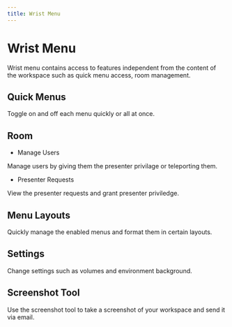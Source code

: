```yaml
---
title: Wrist Menu
---
```


# Wrist Menu

<vimg src="navigating-page/Wrist.jpg" />

Wrist menu contains access to features independent from the content of the workspace such as quick menu access, room management.

## Quick Menus

<vimg src="navigating-page/Wrist-QuickMenus.jpg" />

Toggle on and off each menu quickly or all at once.

## Room

- Manage Users

<vimg src="navigating-page/Wrist-Room-ManageUsers.jpg" />

Manage users by giving them the presenter privilage or teleporting them.

- Presenter Requests

<vimg src="navigating-page/Wrist-Room-PresenterRequests.jpg" />

View the presenter requests and grant presenter priviledge.

## Menu Layouts

<vimg src="navigating-page/Wrist-Menu.jpg" />

Quickly manage the enabled menus and format them in certain layouts.

## Settings

<vimg src="navigating-page/Wrist-AdvancedSettings.jpg" />

Change settings such as volumes and environment background.

## Screenshot Tool

<vimg src="navigating-page/Wrist-ScreenshotTool.gif" />

Use the screenshot tool to take a screenshot of your workspace and send it via email.
